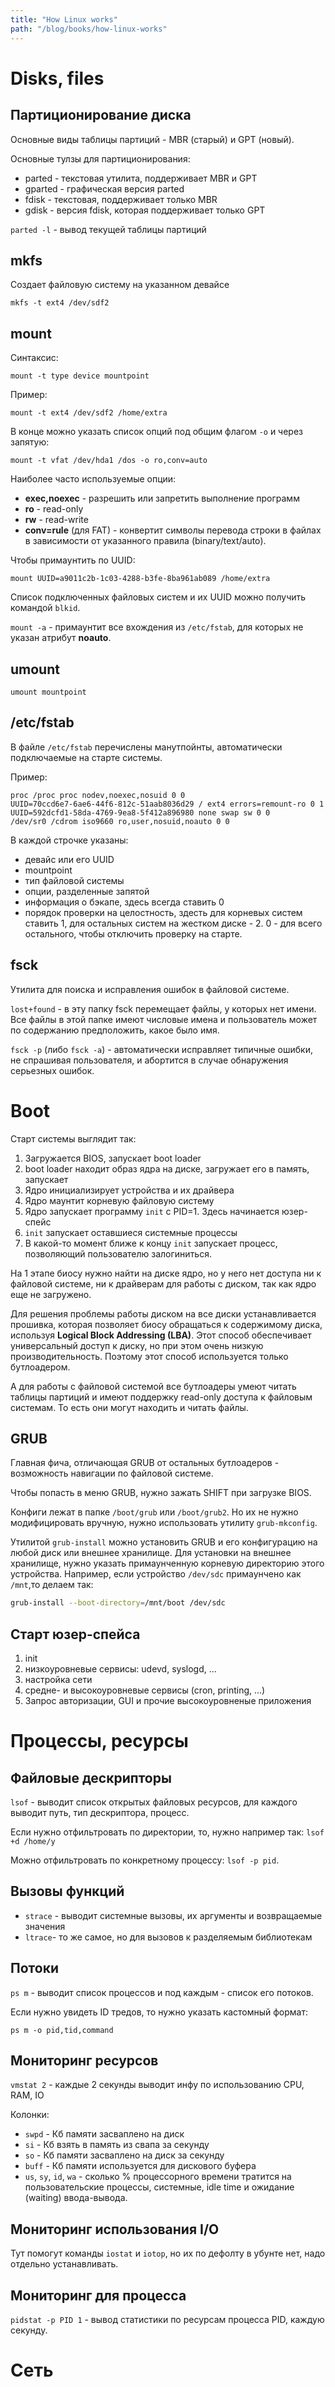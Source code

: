 ```yaml
---
title: "How Linux works"
path: "/blog/books/how-linux-works"
---
```


# Disks, files

## Партиционирование диска

Основные виды таблицы партиций - MBR (старый) и GPT (новый).

Основные тулзы для партиционирования:

- parted - текстовая утилита, поддерживает MBR и GPT
- gparted - графическая версия parted
- fdisk - текстовая, поддерживает только MBR
- gdisk - версия fdisk, которая поддерживает только GPT

`parted -l` - вывод текущей таблицы партиций

## mkfs

Создает файловую систему на указанном девайсе

`mkfs -t ext4 /dev/sdf2`

## mount

Синтаксис:

`mount -t type device mountpoint`

Пример:

`mount -t ext4 /dev/sdf2 /home/extra`

В конце можно указать список опций под общим флагом `-o` и через запятую:

`mount -t vfat /dev/hda1 /dos -o ro,conv=auto`

Наиболее часто используемые опции:

- **exec,noexec** - разрешить или запретить выполнение программ
- **ro** - read-only
- **rw** - read-write
- **conv=rule** (для FAT) - конвертит символы перевода строки в файлах в зависимости от указанного правила (binary/text/auto).

Чтобы примаунтить по UUID:

`mount UUID=a9011c2b-1c03-4288-b3fe-8ba961ab089 /home/extra`

Список подключенных файловых систем и их UUID можно получить командой `blkid`.

`mount -a` - примаунтит все вхождения из `/etc/fstab`, для которых не указан атрибут **noauto**.

## umount

`umount mountpoint`

## /etc/fstab

В файле `/etc/fstab` перечислены манутпойнты, автоматически подключаемые на старте системы.

Пример:

```
proc /proc proc nodev,noexec,nosuid 0 0
UUID=70ccd6e7-6ae6-44f6-812c-51aab8036d29 / ext4 errors=remount-ro 0 1
UUID=592dcfd1-58da-4769-9ea8-5f412a896980 none swap sw 0 0
/dev/sr0 /cdrom iso9660 ro,user,nosuid,noauto 0 0
```

В каждой строчке указаны: 

- девайс или его UUID
- mountpoint
- тип файловой системы
- опции, разделенные запятой
- информация о бэкапе, здесь всегда ставить 0
- порядок проверки на целостность, здесть для корневых систем ставить 1, для остальных систем на жестком диске - 2. 0 - для всего остального, чтобы отключить проверку на старте.

## fsck

Утилита для поиска и исправления ошибок в файловой системе.

`lost+found` - в эту папку fsck перемещает файлы, у которых нет имени. Все файлы в этой папке имеют числовые имена и пользователь может по содержанию предположить, какое было имя.

`fsck -p` (либо `fsck -a`) - автоматически исправляет типичные ошибки, не спрашивая пользователя, и абортится в случае обнаружения серьезных ошибок.

# Boot

Старт системы выглядит так:

1. Загружается BIOS, запускает boot loader
2. boot loader находит образ ядра на диске, загружает его в память, запускает
3. Ядро инициализирует устройства и их драйвера
4. Ядро маунтит корневую файловую систему
5. Ядро запускает программу `init` с PID=1. Здесь начинается юзер-спейс
6. `init` запускает оставшиеся системные процессы
7. В какой-то момент ближе к концу  `init` запускает процесс, позволяющий пользователю залогиниться.

На 1 этапе биосу нужно найти на диске ядро, но у него нет доступа ни к файловой системе, ни к драйверам для работы с диском, так как ядро еще не загружено. 

Для решения проблемы работы диском на все диски устанавливается прошивка, которая позволяет биосу обращаться к содержимому диска, используя **Logical Block Addressing (LBA)**. Этот способ обеспечивает универсальный доступ к диску, но при этом очень низкую производительность. Поэтому этот способ используется только бутлоадером. 

А для работы с файловой системой все бутлоадеры умеют читать таблицы партиций и имеют поддержку read-only доступа к файловым системам. То есть они могут находить и читать файлы.

## GRUB

Главная фича, отличающая GRUB от остальных бутлоадеров - возможность навигации по файловой системе.

Чтобы попасть в меню GRUB, нужно зажать SHIFT при загрузке BIOS.

Конфиги лежат в папке `/boot/grub` или `/boot/grub2`. Но их не нужно модифицировать вручную, нужно использовать утилиту `grub-mkconfig`.

Утилитой `grub-install` можно установить GRUB и его конфигурацию на любой диск или внешнее хранилище. Для установки на внешнее хранилище, нужно указать примаунченную корневую директорию этого устройства. Например, если устройство `/dev/sdc` примаунчено как `/mnt`,то делаем так:

```sh
grub-install --boot-directory=/mnt/boot /dev/sdc
``` 

## Старт юзер-спейса

1. init
2. низкоуровневые сервисы: udevd, syslogd, ...
3. настройка сети
4. средне- и высокоуровневые сервисы (cron, printing, ...)
5. Запрос авторизации, GUI и прочие высокоуровненые приложения

# Процессы, ресурсы

## Файловые дескрипторы

`lsof` - выводит список открытых файловых ресурсов, для каждого выводит путь, тип дескриптора, процесс.

Если нужно отфильтровать по директории, то, нужно например так: `lsof +d /home/y`

Можно отфильтровать по конкретному процессу: `lsof -p pid`.

## Вызовы функций

- `strace` - выводит системные вызовы, их аргументы и возвращаемые значения
- `ltrace`- то же самое, но для вызовов к разделяемым библиотекам

## Потоки

`ps m` - выводит список процессов и под каждым - список его потоков.

Если нужно увидеть ID тредов, то нужно указать кастомный формат:

```shell
ps m -o pid,tid,command
```
## Мониторинг ресурсов

`vmstat 2` - каждые 2 секунды выводит инфу по использованию CPU, RAM, IO

Колонки:

- `swpd` - Кб памяти засваплено на диск
- `si` - Кб взять в память из свапа за секунду
- `so` - Кб памяти засваплено на диск за секунду
- `buff` - Кб памяти используется для дискового буфера
- `us`, `sy`, `id`, `wa` - сколько % процессорного времени тратится на пользовательские процессы, системные, idle time и ожидание (waiting) ввода-вывода.

## Мониторинг использования I/O

Тут помогут команды `iostat` и `iotop`, но их по дефолту в убунте нет, надо отдельно устанавливать.

## Мониторинг для процесса

`pidstat -p PID 1` - вывод статистики по ресурсам процесса PID, каждую секунду.

# Сеть